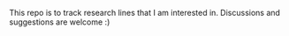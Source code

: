This repo is to track research lines that I am interested in. Discussions and suggestions are welcome :)
